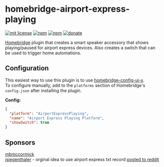 # homebridge-airport-express-playing

[![mit license](https://badgen.net/badge/license/MIT/red)](https://github.com/apexad/homebridge-airport-express-playing/blob/master/LICENSE)
[![npm](https://badgen.net/npm/v/homebridge-airport-express-playing)](https://www.npmjs.com/package/homebridge-airport-express-playing)
[![npm](https://badgen.net/npm/dt/homebridge-airport-express-playing)](https://www.npmjs.com/package/homebridge-airport-express-playing)
[![donate](https://badgen.net/badge/donate/paypal/91BE09)](https://www.paypal.me/apexadm)

[Homebridge](https://github.com/homebridge/homebridge) plugin that creates a smart speaker accessory that shows playing/paused for airport express devices. Also creates a switch that can be used to trigger home automations.

## Configuration
This easiest way to use this plugin is to use [homebridge-config-ui-x](https://www.npmjs.com/package/homebridge-config-ui-x).  
To configure manually, add to the `platforms` section of Homebridge's `config.json` after installing the plugin.

**Config:**
```json
{
  "platform": "AirportExpressPlaying",
  "name": "Airport Express Playing Platform",
  "showSwitch": true
}
```

## Sponsors
[mbmccormick](https://github.com/mbmccormick)  
[jsiegenthaler](https://github.com/jsiegenthaler) - orginal idea to use airport express txt record [posted to reddit](https://www.reddit.com/r/homebridge/comments/jxt9le/added_a_switch_in_homebridge_to_show_if_airport/)
